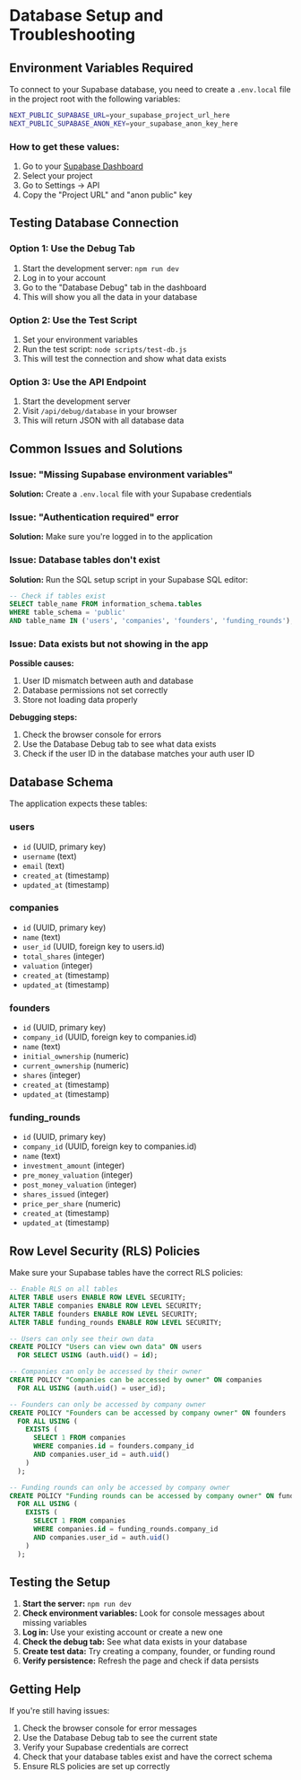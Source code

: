 # Database Setup and Troubleshooting

## Environment Variables Required

To connect to your Supabase database, you need to create a `.env.local` file in the project root with the following variables:

```bash
NEXT_PUBLIC_SUPABASE_URL=your_supabase_project_url_here
NEXT_PUBLIC_SUPABASE_ANON_KEY=your_supabase_anon_key_here
```

### How to get these values:

1. Go to your [Supabase Dashboard](https://supabase.com/dashboard)
2. Select your project
3. Go to Settings → API
4. Copy the "Project URL" and "anon public" key

## Testing Database Connection

### Option 1: Use the Debug Tab

1. Start the development server: `npm run dev`
2. Log in to your account
3. Go to the "Database Debug" tab in the dashboard
4. This will show you all the data in your database

### Option 2: Use the Test Script

1. Set your environment variables
2. Run the test script: `node scripts/test-db.js`
3. This will test the connection and show what data exists

### Option 3: Use the API Endpoint

1. Start the development server
2. Visit `/api/debug/database` in your browser
3. This will return JSON with all database data

## Common Issues and Solutions

### Issue: "Missing Supabase environment variables"

**Solution:** Create a `.env.local` file with your Supabase credentials

### Issue: "Authentication required" error

**Solution:** Make sure you're logged in to the application

### Issue: Database tables don't exist

**Solution:** Run the SQL setup script in your Supabase SQL editor:

```sql
-- Check if tables exist
SELECT table_name FROM information_schema.tables
WHERE table_schema = 'public'
AND table_name IN ('users', 'companies', 'founders', 'funding_rounds');
```

### Issue: Data exists but not showing in the app

**Possible causes:**

1. User ID mismatch between auth and database
2. Database permissions not set correctly
3. Store not loading data properly

**Debugging steps:**

1. Check the browser console for errors
2. Use the Database Debug tab to see what data exists
3. Check if the user ID in the database matches your auth user ID

## Database Schema

The application expects these tables:

### users

- `id` (UUID, primary key)
- `username` (text)
- `email` (text)
- `created_at` (timestamp)
- `updated_at` (timestamp)

### companies

- `id` (UUID, primary key)
- `name` (text)
- `user_id` (UUID, foreign key to users.id)
- `total_shares` (integer)
- `valuation` (integer)
- `created_at` (timestamp)
- `updated_at` (timestamp)

### founders

- `id` (UUID, primary key)
- `company_id` (UUID, foreign key to companies.id)
- `name` (text)
- `initial_ownership` (numeric)
- `current_ownership` (numeric)
- `shares` (integer)
- `created_at` (timestamp)
- `updated_at` (timestamp)

### funding_rounds

- `id` (UUID, primary key)
- `company_id` (UUID, foreign key to companies.id)
- `name` (text)
- `investment_amount` (integer)
- `pre_money_valuation` (integer)
- `post_money_valuation` (integer)
- `shares_issued` (integer)
- `price_per_share` (numeric)
- `created_at` (timestamp)
- `updated_at` (timestamp)

## Row Level Security (RLS) Policies

Make sure your Supabase tables have the correct RLS policies:

```sql
-- Enable RLS on all tables
ALTER TABLE users ENABLE ROW LEVEL SECURITY;
ALTER TABLE companies ENABLE ROW LEVEL SECURITY;
ALTER TABLE founders ENABLE ROW LEVEL SECURITY;
ALTER TABLE funding_rounds ENABLE ROW LEVEL SECURITY;

-- Users can only see their own data
CREATE POLICY "Users can view own data" ON users
  FOR SELECT USING (auth.uid() = id);

-- Companies can only be accessed by their owner
CREATE POLICY "Companies can be accessed by owner" ON companies
  FOR ALL USING (auth.uid() = user_id);

-- Founders can only be accessed by company owner
CREATE POLICY "Founders can be accessed by company owner" ON founders
  FOR ALL USING (
    EXISTS (
      SELECT 1 FROM companies
      WHERE companies.id = founders.company_id
      AND companies.user_id = auth.uid()
    )
  );

-- Funding rounds can only be accessed by company owner
CREATE POLICY "Funding rounds can be accessed by company owner" ON funding_rounds
  FOR ALL USING (
    EXISTS (
      SELECT 1 FROM companies
      WHERE companies.id = funding_rounds.company_id
      AND companies.user_id = auth.uid()
    )
  );
```

## Testing the Setup

1. **Start the server:** `npm run dev`
2. **Check environment variables:** Look for console messages about missing variables
3. **Log in:** Use your existing account or create a new one
4. **Check the debug tab:** See what data exists in your database
5. **Create test data:** Try creating a company, founder, or funding round
6. **Verify persistence:** Refresh the page and check if data persists

## Getting Help

If you're still having issues:

1. Check the browser console for error messages
2. Use the Database Debug tab to see the current state
3. Verify your Supabase credentials are correct
4. Check that your database tables exist and have the correct schema
5. Ensure RLS policies are set up correctly
